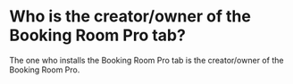 # Who is the creator/owner of the Booking Room Pro tab?

<p class="no-margin">The one who installs the Booking Room Pro tab is the creator/owner of the Booking Room Pro.</p>


<Intercom />
<Clarity />
<GoogleAnalytics />
